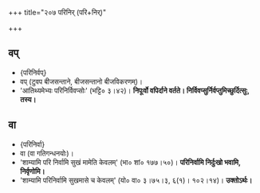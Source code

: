 +++
title="२०७ परिनिर् (परि+निर्)"

+++

## वप्
- {परिनिर्वप्}
- वप् (टुवप बीजसन्ताने, बीजसन्तानो बीजविकरणम्)।
- 'आतिथ्यमेभ्यः परिनिर्विवप्सोः' (भट्टि० ३।४२)। **निपूःर्वो वपिर्दाने वर्तते। निर्विवप्सुर्निर्वप्तुमिच्छुर्दित्सुः, तस्य।**

## वा
- {परिनिर्वा}
- वा (वा गतिगन्धनयोः)।
- 'शाम्यामि परि निर्वामि सुखं मामेति केवलम्' (भा० शां० १७७।५०)। **परिनिर्वामि निर्दुःखो भवामि, निर्वृणोमि।**
- 'शाम्यामि परिनिर्वामि सुखमासे च केवलम्' (यो० वा० ३।७५।३, ६(१)। १०२।१४)। **उक्तोऽर्थः।**
